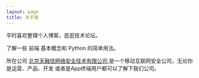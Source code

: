 ```yaml
---
layout: page
title: 关于我 
---
```



<p>
平时喜欢整理个人博客，逛逛技术论坛。
<p>
了解一些 前端 基本概念和 Python 的简单用法。

<p>

所在公司
<a target="_blank" href="http://www.topsec.com.cn/"> 北京天融信网络安全技术有限公司 </a>
是一个移动互联网安全公司，无论你是运营、产品、开发 或者是App终端用户都可以了解下我们公司。
<p>

